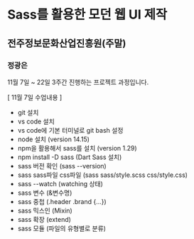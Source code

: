 # Sass를 활용한 모던 웹 UI 제작
## 전주정보문화산업진흥원(주말)
### 정광은

11월 7일 ~ 22일 3주간 진행하는 프로젝트 과정입니다.

[ 11월 7일 수업내용 ]
- git 설치
- vs code 설치
- vs code에 기본 터미널로 git bash 설정
- node 설치 (version 14.15)
- npm을 활용해서 sass를 설치 (version 1.29)
- npm install -D sass (Dart Sass 설치)
- sass 버전 확인 (sass --version)
- sass sass파일 css파일 (sass sass/style.scss css/style.css)
- sass --watch (watching 상태)
- sass 변수 (&변수명)
- sass 중첩 (.header .brand {...})
- sass 믹스인 (Mixin)
- sass 확장 (extend)
- sass 모듈 (파일의 유형별로 분류)
